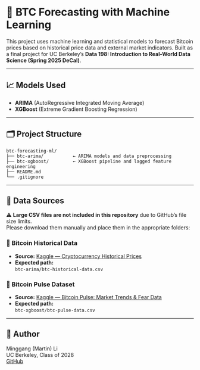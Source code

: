 # 🧠 BTC Forecasting with Machine Learning

This project uses machine learning and statistical models to forecast Bitcoin prices based on historical price data and external market indicators. Built as a final project for UC Berkeley’s **Data 198: Introduction to Real-World Data Science (Spring 2025 DeCal)**.

---

## 📈 Models Used

- **ARIMA** (AutoRegressive Integrated Moving Average)
- **XGBoost** (Extreme Gradient Boosting Regression)

---

## 🗂️ Project Structure

```
btc-forecasting-ml/
├── btc-arima/           ← ARIMA models and data preprocessing
├── btc-xgboost/         ← XGBoost pipeline and lagged feature engineering
├── README.md
└── .gitignore
```

---

## 📂 Data Sources

⚠️ **Large CSV files are not included in this repository** due to GitHub’s file size limits.  
Please download them manually and place them in the appropriate folders:

### 🔹 Bitcoin Historical Data
- **Source:** [Kaggle — Cryptocurrency Historical Prices](https://www.kaggle.com/datasets/sudalairajkumar/cryptocurrencypricehistory)
- **Expected path:**  
  `btc-arima/btc-historical-data.csv`

### 🔹 Bitcoin Pulse Dataset
- **Source:** [Kaggle — Bitcoin Pulse: Market Trends & Fear Data](https://www.kaggle.com/datasets/wlwwwlw/bitcoin-pulse-market-trends-and-fear-dataset)
- **Expected path:**  
  `btc-xgboost/btc-pulse-data.csv`

---

## 🧪 Author

Minggang (Martin) Li  
UC Berkeley, Class of 2028  
[GitHub](https://github.com/minggangli1030)


